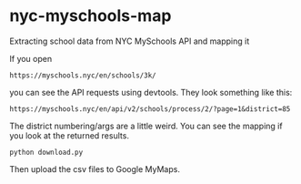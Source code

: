 # nyc-myschools-map
Extracting school data from NYC MySchools API and mapping it

If you open

```
https://myschools.nyc/en/schools/3k/
```

you can see the API requests using devtools. They look something like this:

```
https://myschools.nyc/en/api/v2/schools/process/2/?page=1&district=85
```

The district numbering/args are a little weird. You can see the mapping if you
look at the returned results.

```
python download.py
```

Then upload the csv files to Google MyMaps.
